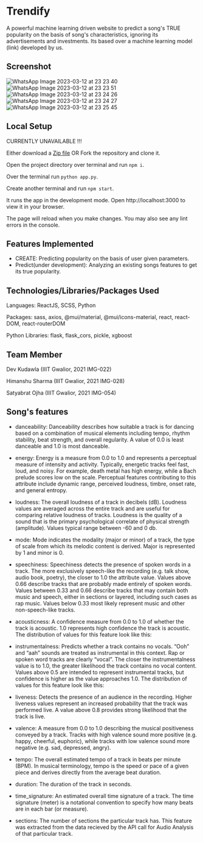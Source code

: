 # Trendify

A powerful machine learning driven website to predict a song's TRUE popularity on the basis of song's characteristics, ignoring its advertisements and investments.
Its based over a machine learning model (link) developed by us.

## Screenshot
![WhatsApp Image 2023-03-12 at 23 23 40](https://user-images.githubusercontent.com/115351696/224563341-71f7bce0-f75e-4f30-a9f4-45a318c6de8d.jpg)
![WhatsApp Image 2023-03-12 at 23 23 51](https://user-images.githubusercontent.com/115351696/224563378-c5eef2b0-a241-438c-8ded-01f3a49943d0.jpg)
![WhatsApp Image 2023-03-12 at 23 24 26](https://user-images.githubusercontent.com/115351696/224563387-1fe8e860-41db-4c63-96c5-b36e34de9452.jpg)
![WhatsApp Image 2023-03-12 at 23 24 27](https://user-images.githubusercontent.com/115351696/224563401-a90fce89-4cad-477c-8586-a883a636eaca.jpg)
![WhatsApp Image 2023-03-12 at 23 25 45](https://user-images.githubusercontent.com/115351696/224563416-e4c56fc4-3e85-4fd1-b6bc-72ba5cd712ab.jpg)
## Local Setup

CURRENTLY UNAVAILABLE !!!

Either download a [Zip file](https://github.com/Spotify-Hit-Pedictor/Trendify/archive/refs/heads/main.zip)
OR
Fork the repository and clone it.

Open the project directory over terminal and run `npm i`.

Over the terminal run `python app.py`.

Create another terminal and run `npm start`.

It runs the app in the development mode.
Open http://localhost:3000 to view it in your browser.

The page will reload when you make changes.
You may also see any lint errors in the console.

## Features Implemented

- CREATE: Predicting popularity on the basis of user given parameters.
- Predict(under development): Analyzing an existing songs features to get its true popularity.

## Technologies/Libraries/Packages Used

Languages: ReactJS, SCSS, Python

Packages: sass, axios, @mui/material, @mui/icons-material, react, react-DOM, react-routerDOM

Python Libraries: flask, flask_cors, pickle, xgboost

## Team Member

Dev Kudawla
(IIIT Gwalior, 2021 IMG-022)

Himanshu Sharma
(IIIT Gwalior, 2021 IMG-028)

Satyabrat Ojha
(IIIT Gwalior, 2021 IMG-054)

## Song's features

- danceability: Danceability describes how suitable a track is for dancing based on a combination of musical elements including tempo, rhythm stability, beat strength, and overall regularity. A value of 0.0 is least danceable and 1.0 is most danceable. 

- energy: Energy is a measure from 0.0 to 1.0 and represents a perceptual measure of intensity and activity. Typically, energetic tracks feel fast, loud, and noisy. For example, death metal has high energy, while a Bach prelude scores low on the scale. Perceptual features contributing to this attribute include dynamic range, perceived loudness, timbre, onset rate, and general entropy. 

- loudness: The overall loudness of a track in decibels (dB). Loudness values are averaged across the entire track and are useful for comparing relative loudness of tracks. Loudness is the quality of a sound that is the primary psychological correlate of physical strength (amplitude). Values typical range between -60 and 0 db. 
	   
- mode: Mode indicates the modality (major or minor) of a track, the type of scale from which its melodic content is derived. Major is represented by 1 and minor is 0.

- speechiness: Speechiness detects the presence of spoken words in a track. The more exclusively speech-like the recording (e.g. talk show, audio book, poetry), the closer to 1.0 the attribute value. Values above 0.66 describe tracks that are probably made entirely of spoken words. Values between 0.33 and 0.66 describe tracks that may contain both music and speech, either in sections or layered, including such cases as rap music. Values below 0.33 most likely represent music and other non-speech-like tracks. 

- acousticness: A confidence measure from 0.0 to 1.0 of whether the track is acoustic. 1.0 represents high confidence the track is acoustic. The distribution of values for this feature look like this:

- instrumentalness: Predicts whether a track contains no vocals. “Ooh” and “aah” sounds are treated as instrumental in this context. Rap or spoken word tracks are clearly “vocal”. The closer the instrumentalness value is to 1.0, the greater likelihood the track contains no vocal content. Values above 0.5 are intended to represent instrumental tracks, but confidence is higher as the value approaches 1.0. The distribution of values for this feature look like this:

- liveness: Detects the presence of an audience in the recording. Higher liveness values represent an increased probability that the track was performed live. A value above 0.8 provides strong likelihood that the track is live.

- valence: A measure from 0.0 to 1.0 describing the musical positiveness conveyed by a track. Tracks with high valence sound more positive (e.g. happy, cheerful, euphoric), while tracks with low valence sound more negative (e.g. sad, depressed, angry).

- tempo: The overall estimated tempo of a track in beats per minute (BPM). In musical terminology, tempo is the speed or pace of a given piece and derives directly from the average beat duration. 

- duration: 	The duration of the track in seconds.

- time_signature: An estimated overall time signature of a track. The time signature (meter) is a notational convention to specify how many beats are in each bar (or measure).

- sections: The number of sections the particular track has. This feature was extracted from the data recieved by the API call for Audio Analysis of that particular track.


